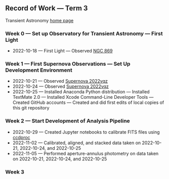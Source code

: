 ## Record of Work &mdash; Term 3

Transient Astronomy [home page](./)

### Week 0 &mdash; Set up Observatory for Transient Astronomy &mdash; First Light

* 2022-10-18 &mdash; First Light &mdash; Observed [NGC 869](.2022-10-1819-NGC_869/index.html)

### Week 1 &mdash; First Supernova Observations &mdash; Set Up Development Environment

* 2022-10-21 &mdash; Observed [Supernova 2022vqz](./2022-10-2122-SN_2022vqz/index.html)
* 2022-10-24 &mdash; Observed [Supernova 2022vqz](./2022-10-2425-SN_2022vqz/index.html)
* 2022-10-25 &mdash; Installed Anaconda Python distribution &mdash; Installed TextMate 2.0 &mdash; Installed Xcode Command-Line Developer Tools &mdash; Created GitHub accounts &mdash; Created and did first edits of local copies of this git repository

### Week 2 &mdash; Start Development of Analysis Pipeline

* 2022-10-29 &mdash; Created Jupyter notebooks to calibrate FITS files using [ccdproc](https://ccdproc.readthedocs.io/en/latest/)
* 2022-11-02 &mdash; Calibrated, aligned, and stacked data taken on 2022-10-21, 2022-10-24, and 2022-10-25
* 2022-11-05 &mdash; Performed aperture-annulus photometry on data taken on 2022-10-21, 2022-10-24, and 2022-10-25

### Week 3
